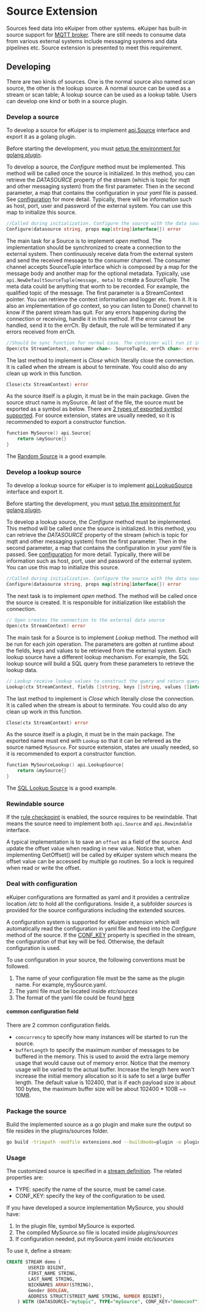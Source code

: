 # Source Extension

Sources feed data into eKuiper from other systems. eKuiper has built-in source support for [MQTT broker](../../../rules/sources/builtin/mqtt.md). There are still needs to consume data from various external systems include messaging systems and data pipelines etc. Source extension is presented to meet this requirement.

## Developing

There are two kinds of sources. One is the normal source also named scan source, the other is the lookup source. A normal source can be used as a stream or scan table; A lookup source can be used as a lookup table. Users can develop one kind or both in a source plugin.

### Develop a source

To develop a source for eKuiper is to implement [api.Source](https://github.com/lf-edge/ekuiper/blob/master/pkg/api/stream.go) interface and export it as a golang plugin.

Before starting the development, you must [setup the environment for golang plugin](../overview.md#setup-the-plugin-developing-environment). 

To develop a source, the _Configure_ method must be implemented. This method will be called once the source is initialized. In this method, you can retrieve the _DATASOURCE_ property of the stream (which is topic for mqtt and other messaging system) from the first parameter. Then in the second parameter, a map that contains the configuration in your _yaml_ file is passed. See [configuration](#deal-with-configuration) for more detail. Typically, there will be information such as host, port, user and password of the external system. You can use this map to initialize this source.

```go
//Called during initialization. Configure the source with the data source(e.g. topic for mqtt) and the properties read from the yaml 
Configure(datasource string, props map[string]interface{}) error
```

The main task for a Source is to implement _open_ method. The implementation should be synchronized to create a connection to the external system. Then continuously receive data from the external system and send the received message to the consumer channel. The consumer channel accepts SourceTuple interface which is composed by a map for the message body and another map for the optional metadata. Typically, use `api.NewDefaultSourceTuple(message, meta)` to create a SourceTuple. The meta data could be anything that worth to be recorded. For example, the qualified topic of the message. The first parameter is a StreamContext pointer. You can retrieve the context information and logger etc. from it. It is also an implementation of go context, so you can listen to Done() channel to know if the parent stream has quit. For any errors happening during the connection or receiving, handle it in this method. If the error cannot be handled, send it to the errCh. By default, the rule will be terminated if any errors received from errCh.

```go
//Should be sync function for normal case. The container will run it in go func
Open(ctx StreamContext, consumer chan<- SourceTuple, errCh chan<- error)
```  

The last method to implement is _Close_ which literally close the connection. It is called when the stream is about to terminate. You could also do any clean up work in this function.

```go
Close(ctx StreamContext) error
```

As the source itself is a plugin, it must be in the main package. Given the source struct name is mySource. At last of the file, the source must be exported as a symbol as below. There are [2 types of exported symbol supported](../overview.md#plugin-development). For source extension, states are usually needed, so it is recommended to export a constructor function.

```go
function MySource() api.Source{
    return &mySource{}
}
```

The [Random Source](https://github.com/lf-edge/ekuiper/blob/master/extensions/sources/random/random.go) is a good example.

### Develop a lookup source

To develop a lookup source for eKuiper is to implement [api.LookupSource](https://github.com/lf-edge/ekuiper/blob/master/pkg/api/stream.go) interface and export it.

Before starting the development, you must [setup the environment for golang plugin](../overview.md#setup-the-plugin-developing-environment).

To develop a lookup source, the _Configure_ method must be implemented. This method will be called once the source is initialized. In this method, you can retrieve the _DATASOURCE_ property of the stream (which is topic for mqtt and other messaging system) from the first parameter. Then in the second parameter, a map that contains the configuration in your _yaml_ file is passed. See [configuration](#deal-with-configuration) for more detail. Typically, there will be information such as host, port, user and password of the external system. You can use this map to initialize this source.

```go
//Called during initialization. Configure the source with the data source(e.g. topic for mqtt) and the properties read from the yaml 
Configure(datasource string, props map[string]interface{}) error
```

The next task is to implement _open_ method. The method will be called once the source is created. It is responsible for initialization like establish the connection.

```go
// Open creates the connection to the external data source
Open(ctx StreamContext) error
```

The main task for a Source is to implement _Lookup_ method. The method will be run for each join operation. The parameters are gotten at runtime about the fields, keys and values to be retrieved from the external system. Each lookup source have a different lookup mechanism. For example, the SQL lookup source will build a SQL query from these parameters to retrieve the lookup data.

```go
// Lookup receive lookup values to construct the query and return query results
Lookup(ctx StreamContext, fields []string, keys []string, values []interface{}) ([]SourceTuple, error)
```  

The last method to implement is _Close_ which literally close the connection. It is called when the stream is about to terminate. You could also do any clean up work in this function.

```go
Close(ctx StreamContext) error
```

As the source itself is a plugin, it must be in the main package. The exported name must end with `Lookup` so that it can be refereed as the source named `MySource`. For source extension, states are usually needed, so it is recommended to export a constructor function.

```go
function MySourceLookup() api.LookupSource{
    return &mySource{}
}
```

The [SQL Lookup Source](https://github.com/lf-edge/ekuiper/blob/master/extensions/sources/sql/sqlLookup.go) is a good example.

### Rewindable source
If the [rule checkpoint](../../../rules/state_and_fault_tolerance.md#source-consideration) is enabled, the source requires to be rewindable. That means the source need to implement both `api.Source` and `api.Rewindable` interface. 

A typical implementation is to save an `offset` as a field of the source. And update the offset value when reading in new value. Notice that, when implementing GetOffset() will be called by eKuiper system which means the offset value can be accessed by multiple go routines. So a lock is required when read or write the offset.



### Deal with configuration

eKuiper configurations are formatted as yaml and it provides a centralize location _/etc_ to hold all the configurations. Inside it, a subfolder _sources_ is provided for the source configurations including the extended sources.

A configuration system is supported for eKuiper extension which will automatically read the configuration in yaml file and feed into the _Configure_ method of the source. If the [CONF_KEY](../../../sqls/streams.md#language-definitions) property is specified in the stream, the configuration of that key will be fed. Otherwise, the default configuration is used.
 
 To use configuration in your source, the following conventions must be followed.
 1. The name of your configuration file must be the same as the plugin name. For example, mySource.yaml.
 2. The yaml file must be located inside _etc/sources_
 3. The format of the yaml file could be found [here](../../../rules/sources/builtin/mqtt.md)
 
#### common configuration field

There are 2 common configuration fields.
 
* `concurrency` to specify how many instances will be started to run the source.
* `bufferLength` to specify the maximum number of messages to be buffered in the memory. This is used to avoid the extra large memory usage that would cause out of memory error. Notice that the memory usage will be varied to the actual buffer. Increase the length here won't increase the initial memory allocation so it is safe to set a large buffer length. The default value is 102400, that is if each payload size is about 100 bytes, the maximum buffer size will be about 102400 * 100B ~= 10MB.

### Package the source
Build the implemented source as a go plugin and make sure the output so file resides in the plugins/sources folder.

```bash
go build -trimpath -modfile extensions.mod --buildmode=plugin -o plugins/sources/MySource.so extensions/sources/my_source.go
```

### Usage

The customized source is specified in a [stream definition](../../../sqls/streams.md#language-definitions). The related properties are:

- TYPE: specify the name of the source, must be camel case.
- CONF_KEY: specify the key of the configuration to be used.

If you have developed a source implementation MySource, you should have:
1. In the plugin file, symbol MySource is exported.
2. The compiled MySource.so file is located inside _plugins/sources_
3. If configuration needed, put mySource.yaml inside _etc/sources_

To use it, define a stream:
```sql
CREATE STREAM demo (
		USERID BIGINT,
		FIRST_NAME STRING,
		LAST_NAME STRING,
		NICKNAMES ARRAY(STRING),
		Gender BOOLEAN,
		ADDRESS STRUCT(STREET_NAME STRING, NUMBER BIGINT),
	) WITH (DATASOURCE="mytopic", TYPE="mySource", CONF_KEY="democonf");
```